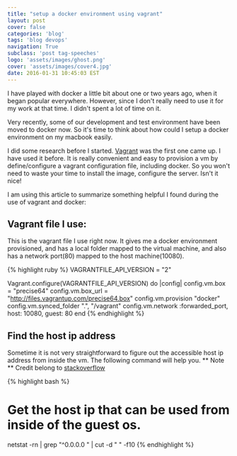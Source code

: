```yaml
---
title: "setup a docker environment using vagrant"
layout: post
cover: false
categories: 'blog'
tags: 'blog devops'
navigation: True
subclass: 'post tag-speeches'
logo: 'assets/images/ghost.png'
cover: 'assets/images/cover4.jpg'
date: 2016-01-31 10:45:03 EST
---
```


I have played with docker a little bit about one or two years ago, when it began popular everywhere. However, since I don't really need to use it for my work at that time. I didn't spent a lot of time on it. 

Very recently, some of our development and test environment have been moved to docker now. So it's time to think about how could I setup a docker environment on my macbook easily.

I did some research before I started. [Vagrant](https://www.vagrantup.com/) was the first one came up. I have used it before. It is really convenient and easy to provision a vm by define/configure a vagrant configuration file, including docker. So you won't need to waste your time to install the image, configure the server. Isn't it nice!

I am using this article to summarize something helpful I found during the use of vagrant and docker:

## Vagrant file I use:
This is the vagrant file I use right now. It gives me a docker environment provisioned, and has a local folder mapped to the virtual machine, and also has a network port(80) mapped to the host machine(10080).

{% highlight ruby %}
VAGRANTFILE_API_VERSION = "2"

Vagrant.configure(VAGRANTFILE_API_VERSION) do |config|
  config.vm.box = "precise64"
  config.vm.box_url = "http://files.vagrantup.com/precise64.box"
  config.vm.provision "docker"
  config.vm.synced_folder ".", "/vagrant"
  config.vm.network :forwarded_port, host: 10080, guest: 80
end
{% endhighlight %}



## Find the host ip address
Sometime it is not very straightforward to figure out the accessible host ip address from inside the vm. The following command will help you. 
** Note **  Credit belong to [stackoverflow](www.stackoverflow.com)

{% highlight bash %}
# Get the host ip that can be used from inside of the guest os.
netstat -rn | grep "^0.0.0.0 " | cut -d " " -f10
{% endhighlight %}

